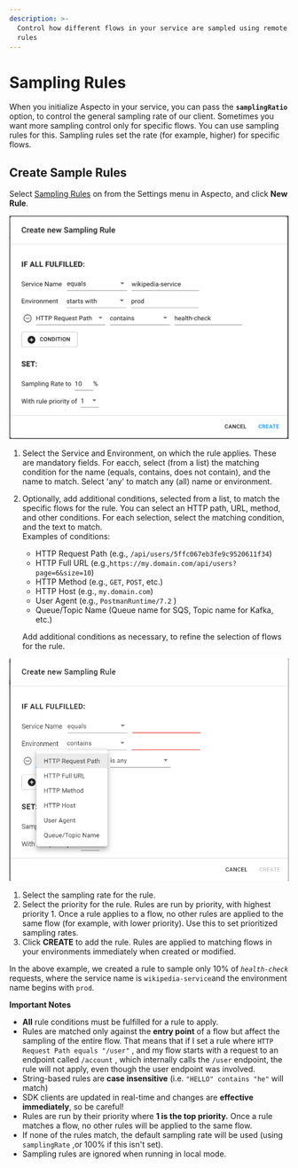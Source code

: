 ```yaml
---
description: >-
  Control how different flows in your service are sampled using remote sampling
  rules
---
```


# Sampling Rules

When you initialize Aspecto in your service, you can pass the **`samplingRatio`** option, to control the general sampling rate of our client. Sometimes you want more sampling control only for specific flows. You can use sampling rules for this. Sampling rules set the rate \(for example, higher\) for specific flows.

## Create Sample Rules

Select [Sampling Rules](https://app.aspecto.io/app/settings/sampling-rules) on from the Settings menu in Aspecto, and click **New Rule**.

![](../.gitbook/assets/image%20%289%29.png)



1. Select the Service and Environment, on which the rule applies. These are mandatory fields. For eacch, select \(from a list\) the matching condition for the name \(equals, contains, does not contain\), and  the name to match.  Select 'any' to match any \(all\) name or environment.
2. Optionally, add additional conditions, selected from a list, to match the specific flows for the rule. You can select an HTTP path, URL, method, and other conditions. For each selection, select the matching condition, and the text to match.   
   Examples of conditions:

   * HTTP Request Path \(e.g., `/api/users/5ffc067eb3fe9c9520611f34`\)
   * HTTP Full URL \(e.g.,`https://my.domain.com/api/users?page=6&size=10`\)
   * HTTP Method \(e.g., `GET`, `POST`, etc.\)
   * HTTP Host \(e.g., `my.domain.com`\)
   * User Agent \(e.g., `PostmanRuntime/7.2` \) 
   * Queue/Topic Name \(Queue name for SQS, Topic name for Kafka, etc.\)

  
   Add additional conditions as necessary, to refine the selection of flows for the rule.

![](../.gitbook/assets/sampling-rules-conditions.png)

1. Select the sampling rate for the rule.
2. Select the priority for the rule. Rules are run by priority, with highest priority 1. Once a rule applies to a flow, no other rules are applied to the same flow \(for example, with lower priority\). Use this to set prioritized sampling rates.
3. Click **CREATE** to add the rule. Rules are applied to matching flows in your environments immediately when created or modified.

In the above example, we created a rule to sample only 10% of _`health-check`_ requests, where the service name is `wikipedia-service`and the environment name begins with `prod`.  
  
**Important Notes**

* **All** rule conditions must be fulfilled for a rule to apply. 
* Rules are matched only against the **entry point** of a flow but affect the sampling of the entire flow. That means that if I set a rule where `HTTP Request Path equals "/user"` , and my flow starts with a request to an endpoint called `/account` , which internally calls the `/user` endpoint, the rule will not apply, even though the user endpoint was involved.  
* String-based rules are **case insensitive** \(i.e. `"HELLO" contains "he"` will match\) 
* SDK clients are updated in real-time and changes are **effective immediately**, so be careful! 
* Rules are run by their priority where **1 is the top priority.** Once a rule matches a flow, no other rules will be applied to the same flow. 
* If none of the rules match, the default sampling rate will be used \(using `samplingRate` ,or 100% if this isn't set\). 
* Sampling rules are ignored when running in local mode.

